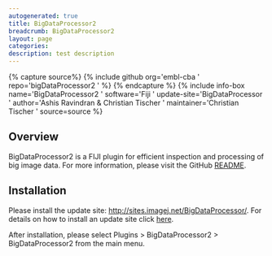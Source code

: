 ```yaml
---
autogenerated: true
title: BigDataProcessor2
breadcrumb: BigDataProcessor2
layout: page
categories: 
description: test description
---
```



{% capture source%}
{% include github org='embl-cba ' repo='bigDataProcessor2 ' %}
{% endcapture %}
{% include info-box name='BigDataProcessor2 ' software='Fiji ' update-site='BigDataProcessor ' author='Ashis Ravindran & Christian Tischer ' maintainer='Christian Tischer ' source=source %}

## Overview

BigDataProcessor2 is a FIJI plugin for efficient inspection and processing of big image data. For more information, please visit the GitHub [README](https://github.com/embl-cba/bigDataProcessor2#bigdataprocessor2).

## Installation

Please install the update site: http://sites.imagej.net/BigDataProcessor/. For details on how to install an update site click [here](Following_an_update_site "wikilink").

After installation, please select Plugins \> BigDataProcessor2 \> BigDataProcessor2 from the main menu.

